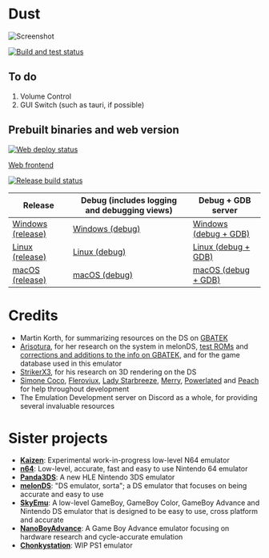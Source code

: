 # Dust

![Screenshot](screenshot.png)

[![Build and test status](https://github.com/kelpsyberry/dust/actions/workflows/.github/workflows/run-clippy-and-test.yml/badge.svg?branch=main&event=push)](https://github.com/kelpsyberry/dust/actions/workflows/run-clippy-and-test.yml?query=branch%3Amain+event%3Apush)

## To do
1. Volume Control
2. GUI Switch (such as tauri, if possible)

## Prebuilt binaries and web version

[![Web deploy status](https://github.com/kelpsyberry/dust/actions/workflows/.github/workflows/deploy-web.yml/badge.svg?branch=main&event=push)](https://github.com/kelpsyberry/dust/actions/workflows/deploy-web.yml?query=branch%3Amain+event%3Apush)

[Web frontend](https://dust-emu.netlify.app)


[![Release build status](https://github.com/kelpsyberry/dust/actions/workflows/.github/workflows/build-release.yml/badge.svg?branch=main&event=push)](https://github.com/kelpsyberry/dust/actions/workflows/build-release.yml?query=branch%3Amain+event%3Apush)

| Release | Debug (includes logging and debugging views) | Debug + GDB server |
| ------- | -------------------------------------------- | ------------------ |
| [Windows (release)](https://nightly.link/kelpsyberry/dust/workflows/build-release/main/Windows.zip) | [Windows (debug)](https://nightly.link/kelpsyberry/dust/workflows/build-release/main/Windows-debug.zip) | [Windows (debug + GDB)](https://nightly.link/kelpsyberry/dust/workflows/build-release/main/Windows-debug-gdb.zip) |
| [Linux (release)](https://nightly.link/kelpsyberry/dust/workflows/build-release/main/Linux.zip) | [Linux (debug)](https://nightly.link/kelpsyberry/dust/workflows/build-release/main/Linux-debug.zip) | [Linux (debug + GDB)](https://nightly.link/kelpsyberry/dust/workflows/build-release/main/Linux-debug-gdb.zip) |
| [macOS (release)](https://nightly.link/kelpsyberry/dust/workflows/build-release/main/macOS.zip) | [macOS (debug)](https://nightly.link/kelpsyberry/dust/workflows/build-release/main/macOS-debug.zip) | [macOS (debug + GDB)](https://nightly.link/kelpsyberry/dust/workflows/build-release/main/macOS-debug-gdb.zip) |

# Credits
- Martin Korth, for summarizing resources on the DS on [GBATEK](https://problemkaputt.de/gbatek.htm)
- [Arisotura](https://github.com/Arisotura), for her research on the system in melonDS, [test ROMs](https://github.com/Arisotura/arm7wrestler) and [corrections and additions to the info on GBATEK](https://melonds.kuribo64.net/board/thread.php?id=13), and for the game database used in this emulator
- [StrikerX3](https://github.com/StrikerX3), for his research on 3D rendering on the DS
- [Simone Coco](https://github.com/CocoSimone), [Fleroviux](https://github.com/fleroviux), [Lady Starbreeze](https://github.com/LadyStarbreeze), [Merry](https://github.com/merryhime), [Powerlated](https://github.com/Powerlated) and [Peach](https://github.com/wheremyfoodat) for help throughout development
- The Emulation Development server on Discord as a whole, for providing several invaluable resources

# Sister projects
- [**Kaizen**](https://github.com/SimoneN64/Kaizen): Experimental work-in-progress low-level N64 emulator
- [**n64**](https://github.com/Dillonb/n64): Low-level, accurate, fast and easy to use Nintendo 64 emulator
- [**Panda3DS**](https://github.com/wheremyfoodat/Panda3DS): A new HLE Nintendo 3DS emulator
- [**melonDS**](https://github.com/melonDS-emu/melonDS): "DS emulator, sorta"; a DS emulator that focuses on being accurate and easy to use
- [**SkyEmu**](https://github.com/skylersaleh/SkyEmu): A low-level GameBoy, GameBoy Color, GameBoy Advance and Nintendo DS emulator that is designed to be easy to use, cross platform and accurate
- [**NanoBoyAdvance**](https://github.com/nba-emu/NanoBoyAdvance): A Game Boy Advance emulator focusing on hardware research and cycle-accurate emulation
- [**Chonkystation**](https://github.com/liuk7071/ChonkyStation): WIP PS1 emulator
